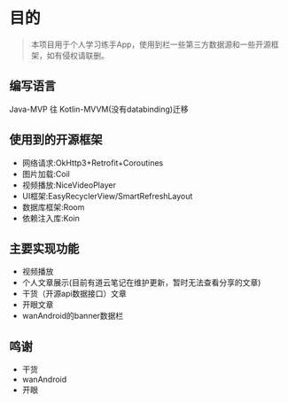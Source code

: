 
# 目的
> 本项目用于个人学习练手App，使用到栏一些第三方数据源和一些开源框架，如有侵权请联删。

## 编写语言 
Java-MVP 往 Kotlin-MVVM(没有databinding)迁移

## 使用到的开源框架
- 网络请求:OkHttp3+Retrofit+Coroutines
- 图片加载:Coil
- 视频播放:NiceVideoPlayer
- UI框架:EasyRecyclerView/SmartRefreshLayout
- 数据库框架:Room
- 依赖注入库:Koin

## 主要实现功能
- 视频播放
- 个人文章展示(目前有道云笔记在维护更新，暂时无法查看分享的文章)
- 干货（开源api数据接口）文章
- 开眼文章
- wanAndroid的banner数据栏

## 鸣谢
- 干货
- wanAndroid
- 开眼
